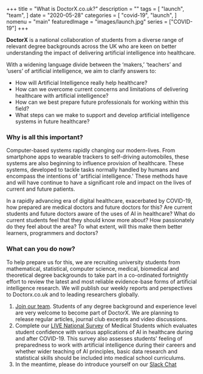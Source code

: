 +++
title = "What is DoctorX.co.uk?"
description = ""
tags = [
    "launch",
    "team",
]
date = "2020-05-28"
categories = [
    "covid-19",
    "launch",
]
nomenu = "main"
featuredImage = "images/launch.jpg"
series = ["COVID-19"]
+++

**DoctorX** is a national collaboration of students from a diverse range of relevant degree backgrounds across the UK who are keen on better understanding the impact of delivering artificial intelligence into healthcare.

With a widening language divide between the ‘makers,’ ‘teachers’ and ‘users’ of artificial intelligence, we aim to clarify answers to:

- How will Artificial Intelligence really help healthcare?
- How can we overcome current concerns and limitations of delivering healthcare with artificial intelligence?
- How can we best prepare future professionals for working within this field?
- What steps can we make to support and develop artificial intelligence systems in future healthcare?

### Why is all this important?
Computer-based systems rapidly changing our modern-lives. From smartphone apps to wearable trackers to self-driving automobiles, these systems are also beginning to influence provision of healthcare. These systems, developed to tackle tasks normally handled by humans and encompass the intentions of 'artificial intelligence.' These methods have and will have continue to have a significant role and impact on the lives of current and future patients.

In a rapidly advancing era of digital healthcare, exacerbated by COVID-19, how prepared are medical doctors and future doctors for this? Are current students and future doctors aware of the uses of AI in healthcare? What do current students feel that they should know more about? How passionately do they feel about the area? To what extent, will this make them better learners, programmers and doctors?

### What can you do now?
To help prepare us for this, we are recruiting university students from mathematical, statistical, computer science, medical, biomedical and theoretical degree backgrounds to take part in a co-ordinated fortnightly effort to review the latest and most reliable evidence-base forms of artificial intelligence research. We will publish our weekly reports and perspectives to Doctorx.co.uk and to leading researchers globally.

1. [Join our team](https://forms.office.com/Pages/ResponsePage.aspx?id=yRJQnBa2wkSpF2aBT74-h4_904xzEU1Hr6_KZJuPREVUMVBXUzZaRVpIMktET1dEWTI0TlBXR0NBTC4u). Students of any degree background and experience level are very welcome to become part of DoctorX. We are planning to release regular articles, journal club excerpts and video discussions.
2. Complete our [LIVE National Survey](https://forms.office.com/Pages/ResponsePage.aspx?id=yRJQnBa2wkSpF2aBT74-h4_904xzEU1Hr6_KZJuPREVUMFMzQVNaVjU3NTQwMkxUSE4yN1RPSFhTRy4u) of Medical Students which evaluates student confidence with various applications of AI in healthcare during and after COVID-19. This survey also assesses students' feeling of preparedness to work with artificial intelligence during their careers and whether wider teaching of AI principles, basic data research and statistical skills should be included into medical school curriculums.
3. In the meantime, please do introduce yourself on our [Slack Chat](doctorxworkspace.slack.com)